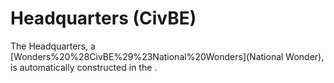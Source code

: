 # Headquarters (CivBE)

The Headquarters, a [Wonders%20%28CivBE%29%23National%20Wonders](National Wonder), is automatically constructed in the .